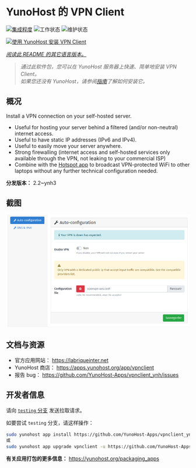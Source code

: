 <!--
注意：此 README 由 <https://github.com/YunoHost/apps/tree/master/tools/readme_generator> 自动生成
请勿手动编辑。
-->

# YunoHost 的 VPN Client

[![集成程度](https://dash.yunohost.org/integration/vpnclient.svg)](https://dash.yunohost.org/appci/app/vpnclient) ![工作状态](https://ci-apps.yunohost.org/ci/badges/vpnclient.status.svg) ![维护状态](https://ci-apps.yunohost.org/ci/badges/vpnclient.maintain.svg)

[![使用 YunoHost 安装 VPN Client](https://install-app.yunohost.org/install-with-yunohost.svg)](https://install-app.yunohost.org/?app=vpnclient)

*[阅读此 README 的其它语言版本。](./ALL_README.md)*

> *通过此软件包，您可以在 YunoHost 服务器上快速、简单地安装 VPN Client。*  
> *如果您还没有 YunoHost，请参阅[指南](https://yunohost.org/install)了解如何安装它。*

## 概况

Install a VPN connection on your self-hosted server.
* Useful for hosting your server behind a filtered (and/or non-neutral) internet access.
* Useful to have static IP addresses (IPv6 and IPv4).
* Useful to easily move your server anywhere.
* Strong firewalling (internet access and self-hosted services only available through the VPN, not leaking to your commercial ISP)
* Combine with the [Hotspot app](https://github.com/YunoHost-Apps/hotspot_ynh) to broadcast VPN-protected WiFi to other laptops without any further technical configuration needed.



**分发版本：** 2.2~ynh3

## 截图

![VPN Client 的截图](./doc/screenshots/vpnclient.png)

## 文档与资源

- 官方应用网站： <https://labriqueinter.net>
- YunoHost 商店： <https://apps.yunohost.org/app/vpnclient>
- 报告 bug： <https://github.com/YunoHost-Apps/vpnclient_ynh/issues>

## 开发者信息

请向 [`testing` 分支](https://github.com/YunoHost-Apps/vpnclient_ynh/tree/testing) 发送拉取请求。

如要尝试 `testing` 分支，请这样操作：

```bash
sudo yunohost app install https://github.com/YunoHost-Apps/vpnclient_ynh/tree/testing --debug
或
sudo yunohost app upgrade vpnclient -u https://github.com/YunoHost-Apps/vpnclient_ynh/tree/testing --debug
```

**有关应用打包的更多信息：** <https://yunohost.org/packaging_apps>
